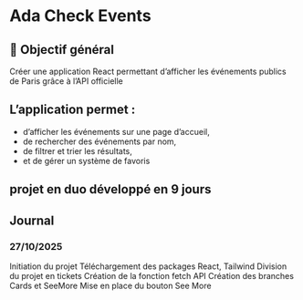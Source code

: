 # Ada Check Events
## 🧠 Objectif général
Créer une application React permettant d’afficher les événements publics de Paris
grâce à l’API officielle

## L’application permet :
- d’afficher les événements sur une page d’accueil,
- de rechercher des événements par nom,
- de filtrer et trier les résultats,
- et de gérer un système de favoris

## projet en duo développé en 9 jours 

## Journal

### 27/10/2025
Initiation du projet
Téléchargement des packages React, Tailwind
Division du projet en tickets
Création de la fonction fetch API
Création des branches Cards et SeeMore
Mise en place du bouton See More
